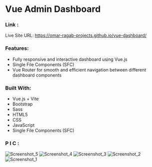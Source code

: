 # Vue Admin Dashboard

### Link :

Live Site URL: https://omar-ragab-projects.github.io/vue-dashboard/

### Features:

- Fully responsive and interactive dashboard using Vue.js
- Single File Components (SFC)
- Vue Router for smooth and efficient navigation between different dashboard components

### Built With:

- Vue.js + Vite
- Bootstrap
- Sass
- HTML5
- CSS
- JavaScript
- Single File Components (SFC)
  
### P I C :

![Screenshot_5](https://github.com/user-attachments/assets/738bbd5d-27ae-47d0-8f3b-a068ed9d112b)
![Screenshot_4](https://github.com/user-attachments/assets/22bba22a-6e48-49fe-b47b-f7b6f8055b2e)
![Screenshot_3](https://github.com/user-attachments/assets/864a79c5-b4b0-48a1-82e3-5c01459cb6ee)
![Screenshot_2](https://github.com/user-attachments/assets/f45e737b-8482-41c9-858a-0d167d1937a7)
![Screenshot_1](https://github.com/user-attachments/assets/ef9831df-dbe8-4e32-adc4-1207c59c122d)

